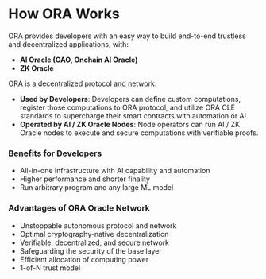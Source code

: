 # How ORA Works

ORA provides developers with an easy way to build end-to-end trustless and decentralized applications, with:

* **AI Oracle (OAO, Onchain AI Oracle)**
* **ZK Oracle**

ORA is a decentralized protocol and network:

* **Used by Developers**: Developers can define custom computations, register those computations to ORA protocol, and utilize ORA CLE standards to supercharge their smart contracts with automation or AI.
* **Operated by AI / ZK Oracle Nodes**: Node operators can run AI / ZK Oracle nodes to execute and secure computations with verifiable proofs.

### Benefits for Developers

* All-in-one infrastructure with AI capability and automation
* Higher performance and shorter finality
* Run arbitrary program and any large ML model

### Advantages of ORA Oracle Network

* Unstoppable autonomous protocol and network
* Optimal cryptography-native decentralization
* Verifiable, decentralized, and secure network
* Safeguarding the security of the base layer
* Efficient allocation of computing power
* 1-of-N trust model
